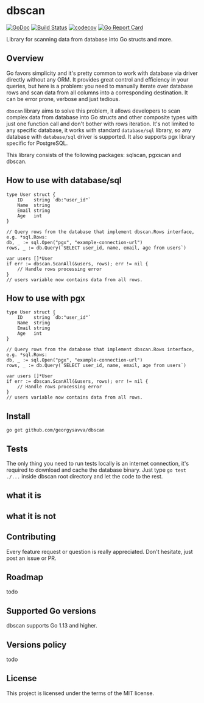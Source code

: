 # dbscan

[![GoDoc](https://img.shields.io/badge/pkg.go.dev-doc-blue)](http://pkg.go.dev/github.com/georgysavva/dbscan)
[![Build Status](https://travis-ci.com/georgysavva/dbscan.svg?branch=master)](https://travis-ci.com/georgysavva/dbscan) 
[![codecov](https://codecov.io/gh/georgysavva/dbscan/branch/master/graph/badge.svg)](https://codecov.io/gh/georgysavva/dbscan)
[![Go Report Card](https://goreportcard.com/badge/github.com/georgysavva/dbscan)](https://goreportcard.com/report/github.com/georgysavva/dbscan)

Library for scanning data from database into Go structs and more.

## Overview

Go favors simplicity and it's pretty common to work with database via driver directly without any ORM.
It provides great control and efficiency in your queries, but here is a problem: 
you need to manually iterate over database rows and scan data from all columns into a corresponding destination.
It can be error prone, verbose and just tedious. 

`dbscan` library aims to solve this problem, 
it allows developers to scan complex data from database into Go structs and other composite types 
with just one function call and don't bother with rows iteration.
It's not limited to any specific database, it works with standard `database/sql` library, 
so any database with `database/sql` driver is supported. 
It also supports pgx library specific for PostgreSQL. 

This library consists of the following packages: sqlscan, pgxscan and dbscan. 


## How to use with database/sql

```
type User struct {
    ID    string `db:"user_id"`
    Name  string
    Email string
    Age   int
}

// Query rows from the database that implement dbscan.Rows interface, e.g. *sql.Rows:
db, _ := sql.Open("pgx", "example-connection-url")
rows, _ := db.Query(`SELECT user_id, name, email, age from users`)

var users []*User
if err := dbscan.ScanAll(&users, rows); err != nil {
    // Handle rows processing error
}
// users variable now contains data from all rows.
```

## How to use with pgx

```
type User struct {
    ID    string `db:"user_id"`
    Name  string
    Email string
    Age   int
}

// Query rows from the database that implement dbscan.Rows interface, e.g. *sql.Rows:
db, _ := sql.Open("pgx", "example-connection-url")
rows, _ := db.Query(`SELECT user_id, name, email, age from users`)

var users []*User
if err := dbscan.ScanAll(&users, rows); err != nil {
    // Handle rows processing error
}
// users variable now contains data from all rows.
```

## Install

```
go get github.com/georgysavva/dbscan
```

## Tests

The only thing you need to run tests locally is an internet connection, 
it's required to download and cache the database binary.
Just type `go test ./...` inside dbscan root directory and let the code to the rest. 

## what it is 
## what it is not 

## Contributing 

Every feature request or question is really appreciated. Don't hesitate, just post an issue or PR.

## Roadmap   

todo

## Supported Go versions 

dbscan supports Go 1.13 and higher.


## Versions policy

todo

## License

This project is licensed under the terms of the MIT license.
